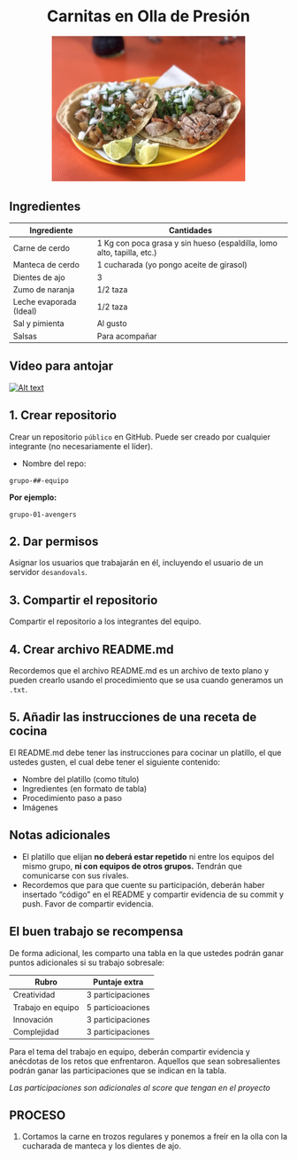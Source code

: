 <div align="center">

# Carnitas en Olla de Presión

</div>  
  
<p align="center">
<img src="images/image-02.jpeg" width="350">
</div>

## Ingredientes

<div align="center">
  
|  Ingrediente | Cantidades |
| ------------ | ------------ |
| Carne de cerdo |  1 Kg con poca grasa y sin hueso (espaldilla, lomo alto, tapilla, etc.) |
| Manteca de cerdo  |  1 cucharada (yo pongo aceite de girasol) |
| Dientes de ajo  | 3 |
| Zumo de naranja  | 1/2 taza |
| Leche evaporada (Ideal)  | 1/2 taza |
| Sal y pimienta  | Al gusto |
| Salsas  | Para acompañar |
  
</div>
  
## Video para antojar

[![Alt text](https://img.youtube.com/vi/M4FdvDrOJvc/0.jpg)](https://www.youtube.com/watch?v=M4FdvDrOJvc)

## 1. Crear repositorio

Crear un repositorio `público` en GitHub. Puede ser creado por cualquier integrante (no necesariamente el líder). 

- Nombre del repo: 
```
grupo-##-equipo
```

**Por ejemplo:**

```
grupo-01-avengers
```

## 2. Dar permisos

Asignar los usuarios que trabajarán en él, incluyendo el usuario de un servidor `desandovals`. 

## 3. Compartir el repositorio

Compartir el repositorio a los integrantes del equipo. 

## 4. Crear archivo README.md

Recordemos que el archivo README.md es un archivo de texto plano y pueden crearlo usando el procedimiento que se usa cuando generamos un `.txt`. 

## 5. Añadir las instrucciones de una receta de cocina

El README.md debe tener las instrucciones para cocinar un platillo, el que ustedes gusten, el cual debe tener el siguiente contenido: 

- Nombre del platillo (como título) 
- Ingredientes (en formato de tabla)
- Procedimiento paso a paso
- Imágenes

## Notas adicionales

- El platillo que elijan **no deberá estar repetido** ni entre los equipos del mismo grupo, **ni con equipos de otros grupos.** Tendrán que comunicarse con sus rivales.
- Recordemos que para que cuente su participación, deberán haber insertado “código” en el README y compartir evidencia de su commit y push. Favor de compartir evidencia. 


## El buen trabajo se recompensa

De forma adicional, les comparto una tabla en la que ustedes podrán ganar puntos adicionales si su trabajo sobresale: 

<div align="center">

| Rubro             | Puntaje extra     |
| ----------------- | ----------------- |
| Creatividad       | 3 participaciones |
| Trabajo en equipo | 5 particioaciones |
| Innovación        | 3 participaciones |
| Complejidad       | 3 participaciones |

</div>

Para el tema del trabajo en equipo, deberán compartir evidencia y anécdotas de los retos que enfrentaron. Aquellos que sean sobresalientes podrán ganar las participaciones que se indican en la tabla. 

*Las participaciones son adicionales al score que tengan en el proyecto* 
## PROCESO
1. Cortamos la carne en trozos regulares y ponemos a freír en la olla con la cucharada de manteca y los dientes de ajo.
